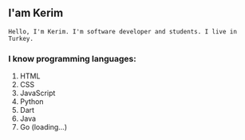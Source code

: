 ## I'am Kerim

```
Hello, I'm Kerim. I'm software developer and students. I live in Turkey.
```

### I know programming languages:

1. HTML
2. CSS
3. JavaScript
4. Python
5. Dart
6. Java
7. Go (loading...)
